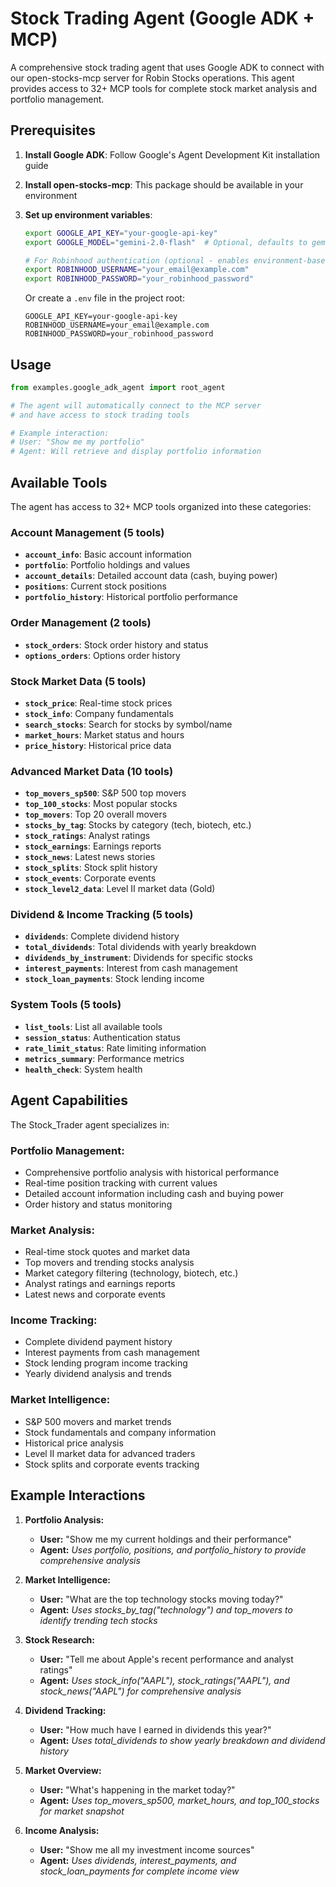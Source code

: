 # Stock Trading Agent (Google ADK + MCP)

A comprehensive stock trading agent that uses Google ADK to connect with our open-stocks-mcp server for Robin Stocks operations. This agent provides access to 32+ MCP tools for complete stock market analysis and portfolio management.

## Prerequisites

1. **Install Google ADK**: Follow Google's Agent Development Kit installation guide
2. **Install open-stocks-mcp**: This package should be available in your environment
3. **Set up environment variables**:
   ```bash
   export GOOGLE_API_KEY="your-google-api-key"
   export GOOGLE_MODEL="gemini-2.0-flash"  # Optional, defaults to gemini-2.0-flash
   
   # For Robinhood authentication (optional - enables environment-based login)
   export ROBINHOOD_USERNAME="your_email@example.com"
   export ROBINHOOD_PASSWORD="your_robinhood_password"
   ```

   Or create a `.env` file in the project root:
   ```
   GOOGLE_API_KEY=your-google-api-key
   ROBINHOOD_USERNAME=your_email@example.com
   ROBINHOOD_PASSWORD=your_robinhood_password
   ```

## Usage

```python
from examples.google_adk_agent import root_agent

# The agent will automatically connect to the MCP server
# and have access to stock trading tools

# Example interaction:
# User: "Show me my portfolio"
# Agent: Will retrieve and display portfolio information
```

## Available Tools

The agent has access to 32+ MCP tools organized into these categories:

### **Account Management (5 tools)**
- **`account_info`**: Basic account information
- **`portfolio`**: Portfolio holdings and values
- **`account_details`**: Detailed account data (cash, buying power)
- **`positions`**: Current stock positions
- **`portfolio_history`**: Historical portfolio performance

### **Order Management (2 tools)**
- **`stock_orders`**: Stock order history and status
- **`options_orders`**: Options order history

### **Stock Market Data (5 tools)**
- **`stock_price`**: Real-time stock prices
- **`stock_info`**: Company fundamentals
- **`search_stocks`**: Search for stocks by symbol/name
- **`market_hours`**: Market status and hours
- **`price_history`**: Historical price data

### **Advanced Market Data (10 tools)**
- **`top_movers_sp500`**: S&P 500 top movers
- **`top_100_stocks`**: Most popular stocks
- **`top_movers`**: Top 20 overall movers
- **`stocks_by_tag`**: Stocks by category (tech, biotech, etc.)
- **`stock_ratings`**: Analyst ratings
- **`stock_earnings`**: Earnings reports
- **`stock_news`**: Latest news stories
- **`stock_splits`**: Stock split history
- **`stock_events`**: Corporate events
- **`stock_level2_data`**: Level II market data (Gold)

### **Dividend & Income Tracking (5 tools)**
- **`dividends`**: Complete dividend history
- **`total_dividends`**: Total dividends with yearly breakdown
- **`dividends_by_instrument`**: Dividends for specific stocks
- **`interest_payments`**: Interest from cash management
- **`stock_loan_payments`**: Stock lending income

### **System Tools (5 tools)**
- **`list_tools`**: List all available tools
- **`session_status`**: Authentication status
- **`rate_limit_status`**: Rate limiting information
- **`metrics_summary`**: Performance metrics
- **`health_check`**: System health

## Agent Capabilities

The Stock_Trader agent specializes in:

### **Portfolio Management:**
- Comprehensive portfolio analysis with historical performance
- Real-time position tracking with current values
- Detailed account information including cash and buying power
- Order history and status monitoring

### **Market Analysis:**
- Real-time stock quotes and market data
- Top movers and trending stocks analysis
- Market category filtering (technology, biotech, etc.)
- Analyst ratings and earnings reports
- Latest news and corporate events

### **Income Tracking:**
- Complete dividend payment history
- Interest payments from cash management
- Stock lending program income tracking
- Yearly dividend analysis and trends

### **Market Intelligence:**
- S&P 500 movers and market trends
- Stock fundamentals and company information
- Historical price analysis
- Level II market data for advanced traders
- Stock splits and corporate events tracking

## Example Interactions

1. **Portfolio Analysis:**
   - **User:** "Show me my current holdings and their performance"
   - **Agent:** *Uses portfolio, positions, and portfolio_history to provide comprehensive analysis*

2. **Market Intelligence:**
   - **User:** "What are the top technology stocks moving today?"
   - **Agent:** *Uses stocks_by_tag("technology") and top_movers to identify trending tech stocks*

3. **Stock Research:**
   - **User:** "Tell me about Apple's recent performance and analyst ratings"
   - **Agent:** *Uses stock_info("AAPL"), stock_ratings("AAPL"), and stock_news("AAPL") for comprehensive analysis*

4. **Dividend Tracking:**
   - **User:** "How much have I earned in dividends this year?"
   - **Agent:** *Uses total_dividends to show yearly breakdown and dividend history*

5. **Market Overview:**
   - **User:** "What's happening in the market today?"
   - **Agent:** *Uses top_movers_sp500, market_hours, and top_100_stocks for market snapshot*

6. **Income Analysis:**
   - **User:** "Show me all my investment income sources"
   - **Agent:** *Uses dividends, interest_payments, and stock_loan_payments for complete income view*